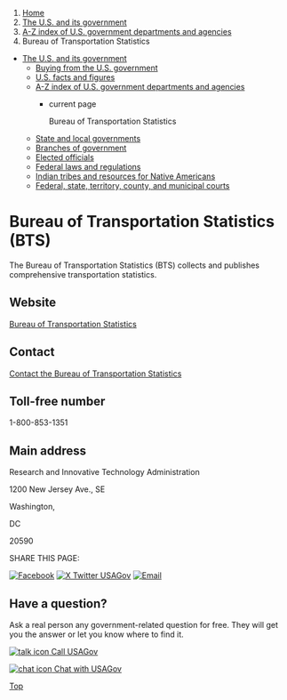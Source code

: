 1. [Home](/)
2. [The U.S. and its government](/about-the-us)
3. [A-Z index of U.S. government departments and agencies](/agency-index)
4. Bureau of Transportation Statistics

* [The U.S. and its government](/about-the-us)
  + [Buying from the U.S. government](/buy-from-government)
  + [U.S. facts and figures](/facts-figures)
  + [A-Z index of U.S. government departments and agencies](/agency-index)
    - current page

      Bureau of Transportation Statistics
  + [State and local governments](/state-local-governments)
  + [Branches of government](/branches-of-government)
  + [Elected officials](/elected-officials)
  + [Federal laws and regulations](/laws-and-regulations)
  + [Indian tribes and resources for Native Americans](/tribes)
  + [Federal, state, territory, county, and municipal courts](/courts)

Bureau of Transportation Statistics
(BTS)
=========================================

The Bureau of Transportation Statistics (BTS) collects and publishes comprehensive transportation statistics.

Website
-------

[Bureau of Transportation Statistics](https://www.bts.gov/)

Contact
-------

[Contact the Bureau of Transportation Statistics](https://www.bts.gov/learn-about-bts-and-our-work/contact-us)

Toll-free number
----------------

1-800-853-1351

Main address
------------

Research and Innovative Technology Administration
  

1200 New Jersey Ave., SE
  

Washington,

DC

20590

SHARE THIS PAGE:

[![Facebook](/themes/custom/usagov/images/social-media-icons/Facebook_Icon.svg)](https://www.facebook.com/sharer/sharer.php?u=https://www.usa.gov/agencies/bureau-of-transportation-statistics&v=3)
[![X Twitter USAGov](/themes/custom/usagov/images/social-media-icons/X_Twitter_Icon.svg?version=2)](https://twitter.com/intent/tweet?source=webclient&text=https://www.usa.gov/agencies/bureau-of-transportation-statistics)
[![Email](/themes/custom/usagov/images/social-media-icons/Email_Icon.svg?version=2)](mailto:?subject=https://www.usa.gov/agencies/bureau-of-transportation-statistics)

Have a question?
----------------

Ask a real person any government-related question for free. They will get you the answer or let you know where to find it.

[![talk icon](/themes/custom/usagov/images/ICONS_talk.png)
Call USAGov](/phone)

[![chat icon](/themes/custom/usagov/images/ICONS_chat.png)
Chat with USAGov](/chat)

[Top](#main-content)